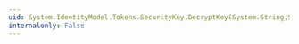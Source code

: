 ```yaml
---
uid: System.IdentityModel.Tokens.SecurityKey.DecryptKey(System.String,System.Byte[])
internalonly: False
---
```

